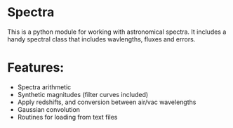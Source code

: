# Spectra

This is a python module for working with astronomical spectra.
It includes a handy spectral class that includes wavlengths, fluxes and errors.

# Features:
* Spectra arithmetic
* Synthetic magnitudes (filter curves included)
* Apply redshifts, and conversion between air/vac wavelengths
* Gaussian convolution
* Routines for loading from text files
